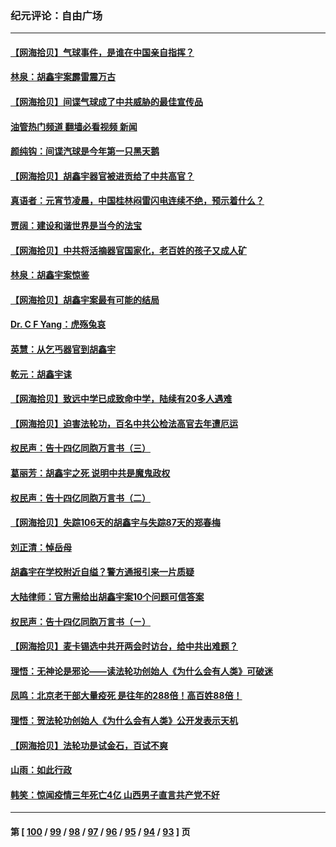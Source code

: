 ### 纪元评论：自由广场
---
#### [【网海拾贝】气球事件，是谁在中国亲自指挥？](../../pages/nsc993/n13926256.md?02100330) 
#### [林泉：胡鑫宇案霹雷震万古](../../pages/nsc993/n13926283.md?02100330) 
#### [【网海拾贝】间谍气球成了中共威胁的最佳宣传品](../../pages/nsc993/n13925216.md?02100330) 
#### [油管热门频道 翻墙必看视频 新闻](ok?02100330)
#### [颜纯钩：间谍汽球是今年第一只黑天鹅](../../pages/nsc993/n13925162.md?02100330) 
#### [【网海拾贝】胡鑫宇器官被进贡给了中共高官？](../../pages/nsc993/n13923771.md?02100330) 
#### [真语者：元宵节凌晨，中国桂林闷雷闪电连续不绝，预示着什么？](../../pages/nsc993/n13923798.md?02100330) 
#### [贾阔：建设和谐世界是当今的法宝](../../pages/nsc993/n13923637.md?02100330) 
#### [【网海拾贝】中共将活摘器官国家化，老百姓的孩子又成人矿](../../pages/nsc993/n13923593.md?02100330) 
#### [林泉：胡鑫宇案惊鉴](../../pages/nsc993/n13922995.md?02100330) 
#### [【网海拾贝】胡鑫宇案最有可能的结局](../../pages/nsc993/n13922327.md?02100330) 
#### [Dr. C F Yang：虎殇兔哀](../../pages/nsc993/n13922352.md?02100330) 
#### [英慧：从乞丐器官到胡鑫宇](../../pages/nsc993/n13922344.md?02100330) 
#### [乾元：胡鑫宇诔](../../pages/nsc993/n13922017.md?02100330) 
#### [【网海拾贝】致远中学已成致命中学，陆续有20多人遇难](../../pages/nsc993/n13921434.md?02100330) 
#### [【网海拾贝】迫害法轮功，百名中共公检法高官去年遭厄运](../../pages/nsc993/n13920823.md?02100330) 
#### [权民声：告十四亿同胞万言书（三）](../../pages/nsc993/n13919505.md?02100330) 
#### [葛丽芳：胡鑫宇之死 说明中共是魔鬼政权](../../pages/nsc993/n13920681.md?02100330) 
#### [权民声：告十四亿同胞万言书（二）](../../pages/nsc993/n13919417.md?02100330) 
#### [【网海拾贝】失踪106天的胡鑫宇与失踪87天的郑春梅](../../pages/nsc993/n13919920.md?02100330) 
#### [刘正清：悼岳母](../../pages/nsc993/n13919896.md?02100330) 
#### [胡鑫宇在学校附近自缢？警方通报引来一片质疑](../../pages/nsc993/n13919412.md?02100330) 
#### [大陆律师：官方需给出胡鑫宇案10个问题可信答案](../../pages/nsc993/n13919377.md?02100330) 
#### [权民声：告十四亿同胞万言书（ㄧ）](../../pages/nsc993/n13919302.md?02100330) 
#### [【网海拾贝】麦卡锡选中共开两会时访台，给中共出难题？](../../pages/nsc993/n13919276.md?02100330) 
#### [理悟：无神论是邪论——读法轮功创始人《为什么会有人类》可破迷](../../pages/nsc993/n13919115.md?02100330) 
#### [凤鸣：北京老干部大量疫死 是往年的288倍！高百姓88倍！](../../pages/nsc993/n13919072.md?02100330) 
#### [理悟：贺法轮功创始人《为什么会有人类》公开发表示天机](../../pages/nsc993/n13919000.md?02100330) 
#### [【网海拾贝】法轮功是试金石，百试不爽](../../pages/nsc993/n13918078.md?02100330) 
#### [山雨：如此行政](../../pages/nsc993/n13918169.md?02100330) 
#### [韩笑：惊闻疫情三年死亡4亿 山西男子直言共产党不好](../../pages/nsc993/n13918134.md?02100330) 

---
#### 第 [ [100](./100.md?02100330) / [99](./99.md?02100330) / [98](./98.md?02100330) / [97](./97.md?02100330) / [96](./96.md?02100330) / [95](./95.md?02100330) / [94](./94.md?02100330) / [93](./93.md?02100330) ] 页
